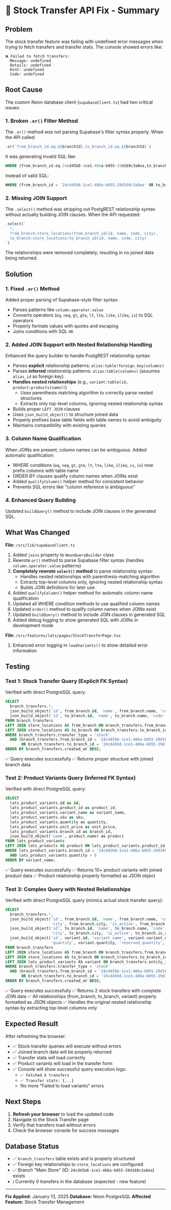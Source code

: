 # 🔧 Stock Transfer API Fix - Summary

## Problem
The stock transfer feature was failing with undefined error messages when trying to fetch transfers and transfer stats. The console showed errors like:
```
❌ Failed to fetch transfers:
  Message: undefined
  Details: undefined
  Hint: undefined
  Code: undefined
```

## Root Cause
The custom Neon database client (`supabaseClient.ts`) had two critical issues:

### 1. **Broken `.or()` Filter Method**
The `.or()` method was not parsing Supabase's filter syntax properly. When the API called:
```typescript
.or(`from_branch_id.eq.${branchId},to_branch_id.eq.${branchId}`)
```

It was generating invalid SQL like:
```sql
WHERE (from_branch_id.eq.24cd45b8-1ce1-486a-b055-29d169c3a8ea,to_branch_id.eq.24cd45b8-1ce1-486a-b055-29d169c3a8ea)
```

Instead of valid SQL:
```sql
WHERE (from_branch_id = '24cd45b8-1ce1-486a-b055-29d169c3a8ea' OR to_branch_id = '24cd45b8-1ce1-486a-b055-29d169c3a8ea')
```

### 2. **Missing JOIN Support**
The `.select()` method was stripping out PostgREST relationship syntax without actually building JOIN clauses. When the API requested:
```typescript
.select(`
  *,
  from_branch:store_locations!from_branch_id(id, name, code, city),
  to_branch:store_locations!to_branch_id(id, name, code, city)
`)
```

The relationships were removed completely, resulting in no joined data being returned.

## Solution

### 1. **Fixed `.or()` Method**
Added proper parsing of Supabase-style filter syntax:
- Parses patterns like `column.operator.value`
- Converts operators (`eq`, `neq`, `gt`, `gte`, `lt`, `lte`, `like`, `ilike`, `is`) to SQL operators
- Properly formats values with quotes and escaping
- Joins conditions with SQL `OR`

### 2. **Added JOIN Support with Nested Relationship Handling**
Enhanced the query builder to handle PostgREST relationship syntax:
- Parses **explicit** relationship patterns: `alias:table!foreign_key(columns)`
- Parses **inferred** relationship patterns: `alias:table(columns)` (assumes `alias_id` as foreign key)
- **Handles nested relationships** (e.g., `variant:table(id, product:products(name))`)
  - Uses parenthesis matching algorithm to correctly parse nested structures
  - Extracts only top-level columns, ignoring nested relationship syntax
- Builds proper `LEFT JOIN` clauses
- Uses `json_build_object()` to structure joined data
- Properly prefixes base table fields with table names to avoid ambiguity
- Maintains compatibility with existing queries

### 3. **Column Name Qualification**
When JOINs are present, column names can be ambiguous. Added automatic qualification:
- WHERE conditions (`eq`, `neq`, `gt`, `gte`, `lt`, `lte`, `like`, `ilike`, `is`, `in`) now prefix columns with table name
- ORDER BY clauses qualify column names when JOINs exist
- Added `qualifyColumn()` helper method for consistent behavior
- Prevents SQL errors like "column reference is ambiguous"

### 4. **Enhanced Query Building**
Updated `buildQuery()` method to include JOIN clauses in the generated SQL.

## What Was Changed

**File:** `/src/lib/supabaseClient.ts`

1. Added `joins` property to `NeonQueryBuilder` class
2. Rewrote `or()` method to parse Supabase filter syntax (handles `column.operator.value` patterns)
3. **Completely rewrote `select()` method** to parse relationship syntax:
   - Handles nested relationships with parenthesis-matching algorithm
   - Extracts top-level columns only, ignoring nested relationship syntax
   - Builds JOIN definitions for later use
4. Added `qualifyColumn()` helper method for automatic column name qualification
5. Updated all WHERE condition methods to use qualified column names
6. Updated `order()` method to qualify column names when JOINs exist
7. Updated `buildQuery()` method to include JOIN clauses in generated SQL
8. Added debug logging to show generated SQL with JOINs in development mode

**File:** `/src/features/lats/pages/StockTransferPage.tsx`

1. Enhanced error logging in `loadVariants()` to show detailed error information

## Testing

### Test 1: Stock Transfer Query (Explicit FK Syntax)
Verified with direct PostgreSQL query:
```sql
SELECT 
  branch_transfers.*,
  json_build_object('id', from_branch.id, 'name', from_branch.name, 'code', from_branch.code, 'city', from_branch.city) as from_branch,
  json_build_object('id', to_branch.id, 'name', to_branch.name, 'code', to_branch.code, 'city', to_branch.city) as to_branch
FROM branch_transfers
LEFT JOIN store_locations AS from_branch ON branch_transfers.from_branch_id = from_branch.id
LEFT JOIN store_locations AS to_branch ON branch_transfers.to_branch_id = to_branch.id
WHERE branch_transfers.transfer_type = 'stock'
  AND (branch_transfers.from_branch_id = '24cd45b8-1ce1-486a-b055-29d169c3a8ea' 
       OR branch_transfers.to_branch_id = '24cd45b8-1ce1-486a-b055-29d169c3a8ea')
ORDER BY branch_transfers.created_at DESC;
```

✅ Query executes successfully
✅ Returns proper structure with joined branch data

### Test 2: Product Variants Query (Inferred FK Syntax)
Verified with direct PostgreSQL query:
```sql
SELECT 
  lats_product_variants.id as id,
  lats_product_variants.product_id as product_id,
  lats_product_variants.variant_name as variant_name,
  lats_product_variants.sku as sku,
  lats_product_variants.quantity as quantity,
  lats_product_variants.unit_price as unit_price,
  lats_product_variants.branch_id as branch_id,
  json_build_object('name', product.name) as product
FROM lats_product_variants
LEFT JOIN lats_products AS product ON lats_product_variants.product_id = product.id
WHERE lats_product_variants.branch_id = '24cd45b8-1ce1-486a-b055-29d169c3a8ea'
  AND lats_product_variants.quantity > 0
ORDER BY variant_name;
```

✅ Query executes successfully
✅ Returns 10+ product variants with joined product data
✅ Product relationship properly formatted as JSON object

### Test 3: Complex Query with Nested Relationships
Verified with direct PostgreSQL query (mimics actual stock transfer query):
```sql
SELECT 
  branch_transfers.*,
  json_build_object('id', from_branch.id, 'name', from_branch.name, 'code', from_branch.code, 
                    'city', from_branch.city, 'is_active', from_branch.is_active) as from_branch,
  json_build_object('id', to_branch.id, 'name', to_branch.name, 'code', to_branch.code, 
                    'city', to_branch.city, 'is_active', to_branch.is_active) as to_branch,
  json_build_object('id', variant.id, 'variant_name', variant.variant_name, 'sku', variant.sku, 
                    'quantity', variant.quantity, 'reserved_quantity', variant.reserved_quantity) as variant
FROM branch_transfers
LEFT JOIN store_locations AS from_branch ON branch_transfers.from_branch_id = from_branch.id
LEFT JOIN store_locations AS to_branch ON branch_transfers.to_branch_id = to_branch.id
LEFT JOIN lats_product_variants AS variant ON branch_transfers.entity_id = variant.id
WHERE branch_transfers.transfer_type = 'stock'
  AND (branch_transfers.from_branch_id = '24cd45b8-1ce1-486a-b055-29d169c3a8ea' 
       OR branch_transfers.to_branch_id = '24cd45b8-1ce1-486a-b055-29d169c3a8ea')
ORDER BY branch_transfers.created_at DESC;
```

✅ Query executes successfully
✅ Returns 2 stock transfers with complete JOIN data
✅ All relationships (from_branch, to_branch, variant) properly formatted as JSON objects
✅ Handles the original nested relationship syntax by extracting top-level columns only

## Expected Result
After refreshing the browser:
- ✅ Stock transfer queries will execute without errors
- ✅ Joined branch data will be properly returned
- ✅ Transfer stats will load correctly
- ✅ Product variants will load in the transfer form
- ✅ Console will show successful query execution logs:
  - `✅ Fetched X transfers`
  - `✅ Transfer stats: {...}`
  - No more "Failed to load variants" errors

## Next Steps
1. **Refresh your browser** to load the updated code
2. Navigate to the Stock Transfer page
3. Verify that transfers load without errors
4. Check the browser console for success messages

## Database Status
- ✅ `branch_transfers` table exists and is properly structured
- ✅ Foreign key relationships to `store_locations` are configured
- ✅ Branch "Main Store" (ID: `24cd45b8-1ce1-486a-b055-29d169c3a8ea`) exists
- ℹ️ Currently 0 transfers in the database (expected - new feature)

---
**Fix Applied:** January 13, 2025
**Database:** Neon PostgreSQL
**Affected Feature:** Stock Transfer Management

